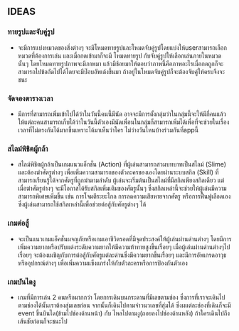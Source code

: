 
## IDEAS
### ทายรูปและจับคู่รูป
* จะมีการแบ่งหมวดของสิ่งต่างๆ จะมีโหมดทายรูปและโหมดจับคู่รูปโดยแบ่งให้userสามารถเลือก หมวดที่ต้องการเล่น และเมื่อกดเข้ามาก็จะมี โหมดทายรูป กับจับคู่รูปให้เลือกเล่นภายในหมวดนั้นๆ โดยโหมดทายรูปภาพจะมีภาพมา
  แล้วมีช้อยมาให้ตอบว่าภาพนี้คือภาพอะไรเมื่อกดถูกก็จะสามารถไปข้อถัดไปได้โดยจะมีป๊อบอัพเด้งขึ้นมา ถ้าอยู่ในโหมดจับคู่รูปก็จะต้องจับคู่ให้ครบจึงจะชนะ
### จัดจองตารางเวลา
* มีการที่สามารถเพิ่มเข้าไปได้ว่าในวันนี้คนนี้มีนัด อาจจะมีการตั้งกลุ่มว่าในกลุ่มนี้จะให้มีกี่คนแล้วให้แต่ละคนสามารถเก็บได้ว่าในวันนี้ตัวเองมีนัดเพื่อนในกลุ่มก็สามารถเพิ่มได้เพื่อที่จะช่วยในเรื่องเวลาที่ไม่ตรงกันได้มากขึ้นเพราะได้มาเห็นว่าใคร
  ไม่ว่างวันไหนบ้างร่วมกันที่appนี้
### สไลม์พิชิตผู้กล้า
* สไลม์พิชิตผู้กล้าเป็นเกมแนวแอ็กชั่น (Action) ที่ผู้เล่นสามารถสวมบทบาทเป็นสไลม์ (Slime) และต้องฆ่าศัตรูต่างๆ เพื่อเพิ่มความสามารถของตัวละครของเองโดยผ่านระบบสกิล (Skill) ที่สามารถเรียนรู้ได้จากศัตรูที่ถูกฆ่าตามลำดับ
ผู้เล่นจะเริ่มต้นเป็นสไลม์ที่มีสกิลเพียงสกิลเดียว แต่เมื่อฆ่าศัตรูต่างๆ จะมีโอกาสได้รับสกิลเพิ่มเติมของศัตรูนั้นๆ ซึ่งสกิลเหล่านี้จะช่วยให้ผู้เล่นมีความสามารถพิเศษเพิ่มขึ้น เช่น การโจมตีระยะไกล การลดความเสียหายจากศัตรู หรือการฟื้นฟูเลือดเอง ซึ่งผู้เล่นสามารถใช้สกิลเหล่านี้เพื่อช่วยต่อสู้กับศัตรูต่างๆ ได้ 

### เกมต่อสู้ 
* จะเป็นแนวเกมแอ็คชั่นผจญภัยหรือเกมเอาชีวิตรอดที่มีจุดประสงค์ให้ผู้เล่นผ่านด่านต่างๆ โดยมีการเพิ่มความยากหรือปรับแต่งระดับความยากให้มีความท้าทายสูงขึ้นเรื่อยๆ เมื่อผู้เล่นผ่านด่านต่างๆไปเรื่อยๆ จะต้องเผชิญกับการต่อสู้กับศัตรูแต่ละด่านซึ่งมีความยากขึ้นเรื่อยๆ และมีการอัพเกรดอาวุธหรืออุปกรณ์ต่างๆ เพื่อเพิ่มความแข็งแกร่งให้กับตัวละครหรือการป้องกันตัวเอง 

### เกมบันไดงู
* เกมที่มีการเล่น 2 คนหรือมากกว่า โดยการเดินบนกระดานที่มีเลขตามช่อง ซึ่งการที่เราจะเดินไปตามช่องได้นั้นเราต้องสุ่มเลขก่อน จากนั้นก็เดินไปตามจำวนวเลขที่สุ่มได้ ซึ่งผแต่ละช่องที่เดินก็จะมี event 
ขึ้นบินได(ข้ามไปช่องด้านหน้า) กับ ไหลไปตามงู(ถอยลงไปช่องด้านหลัง) ถ้าใครเดินไปถึงเส้นชัยก่อนก็จะชนะไป
